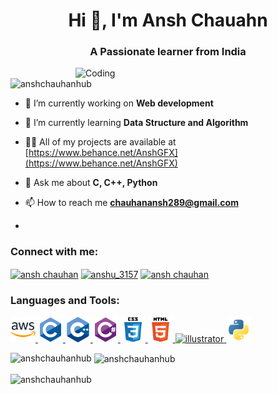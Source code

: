 <h1 align="center">Hi 👋, I'm Ansh Chauahn</h1>
<h3 align="center">A Passionate learner from India</h3>
 <img align="right" alt="Coding" width="400" src="https://www.bing.com/images/search?view=detailV2&ccid=kbUTNQ5P&id=5611F34618C56A86EA629EF10087D346593A6FD3&thid=OIP.kbUTNQ5Pw-esY0-8yjb8JQHaEK&mediaurl=https%3a%2f%2fmedia1.giphy.com%2fmedia%2fRbDKaczqWovIugyJmW%2fgiphy.gif&exph=270&expw=480&q=aninmated+coinggif&simid=608041690519136651&FORM=IRPRST&ck=292B5FAE4C8D81C894A220784859FBEB&selectedIndex=0&itb=0&idpp=overlayview&ajaxhist=0&ajaxserp=0"

<p align="left"> <img src="https://komarev.com/ghpvc/?username=anshchauhanhub&label=Profile%20views&color=0e75b6&style=flat" alt="anshchauhanhub" /> </p>



- 🔭 I’m currently working on **Web development**

- 🌱 I’m currently learning **Data Structure and Algorithm**

- 👨‍💻 All of my projects are available at [https://www.behance.net/AnshGFX](https://www.behance.net/AnshGFX)

- 💬 Ask me about **C, C++, Python**

- 📫 How to reach me **chauhanansh289@gmail.com**
-

<h3 align="left">Connect with me:</h3>
<p align="left">
<a href="https://linkedin.com/in/ansh chauhan" target="blank"><img align="center" src="https://raw.githubusercontent.com/rahuldkjain/github-profile-readme-generator/master/src/images/icons/Social/linked-in-alt.svg" alt="ansh chauhan" height="30" width="40" /></a>
<a href="https://instagram.com/anshu_3157" target="blank"><img align="center" src="https://raw.githubusercontent.com/rahuldkjain/github-profile-readme-generator/master/src/images/icons/Social/instagram.svg" alt="anshu_3157" height="30" width="40" /></a>
<a href="https://www.behance.net/ansh chauhan" target="blank"><img align="center" src="https://raw.githubusercontent.com/rahuldkjain/github-profile-readme-generator/master/src/images/icons/Social/behance.svg" alt="ansh chauhan" height="30" width="40" /></a>
</p>

<h3 align="left">Languages and Tools:</h3>
<p align="left"> <a href="https://aws.amazon.com" target="_blank" rel="noreferrer"> <img src="https://raw.githubusercontent.com/devicons/devicon/master/icons/amazonwebservices/amazonwebservices-original-wordmark.svg" alt="aws" width="40" height="40"/> </a> <a href="https://www.cprogramming.com/" target="_blank" rel="noreferrer"> <img src="https://raw.githubusercontent.com/devicons/devicon/master/icons/c/c-original.svg" alt="c" width="40" height="40"/> </a> <a href="https://www.w3schools.com/cpp/" target="_blank" rel="noreferrer"> <img src="https://raw.githubusercontent.com/devicons/devicon/master/icons/cplusplus/cplusplus-original.svg" alt="cplusplus" width="40" height="40"/> </a> <a href="https://www.w3schools.com/cs/" target="_blank" rel="noreferrer"> <img src="https://raw.githubusercontent.com/devicons/devicon/master/icons/csharp/csharp-original.svg" alt="csharp" width="40" height="40"/> </a> <a href="https://www.w3schools.com/css/" target="_blank" rel="noreferrer"> <img src="https://raw.githubusercontent.com/devicons/devicon/master/icons/css3/css3-original-wordmark.svg" alt="css3" width="40" height="40"/> </a> <a href="https://www.w3.org/html/" target="_blank" rel="noreferrer"> <img src="https://raw.githubusercontent.com/devicons/devicon/master/icons/html5/html5-original-wordmark.svg" alt="html5" width="40" height="40"/> </a> <a href="https://www.adobe.com/in/products/illustrator.html" target="_blank" rel="noreferrer"> <img src="https://www.vectorlogo.zone/logos/adobe_illustrator/adobe_illustrator-icon.svg" alt="illustrator" width="40" height="40"/> </a> <a href="https://www.python.org" target="_blank" rel="noreferrer"> <img src="https://raw.githubusercontent.com/devicons/devicon/master/icons/python/python-original.svg" alt="python" width="40" height="40"/> </a> </p>

<p><img align="left" src="https://github-readme-stats.vercel.app/api/top-langs?username=anshchauhanhub&show_icons=true&locale=en&layout=compact" alt="anshchauhanhub" /></p>

<p>&nbsp;<img align="center" src="https://github-readme-stats.vercel.app/api?username=anshchauhanhub&show_icons=true&locale=en" alt="anshchauhanhub" /></p>

<p><img align="center" src="https://github-readme-streak-stats.herokuapp.com/?user=anshchauhanhub&" alt="anshchauhanhub" /></p>
